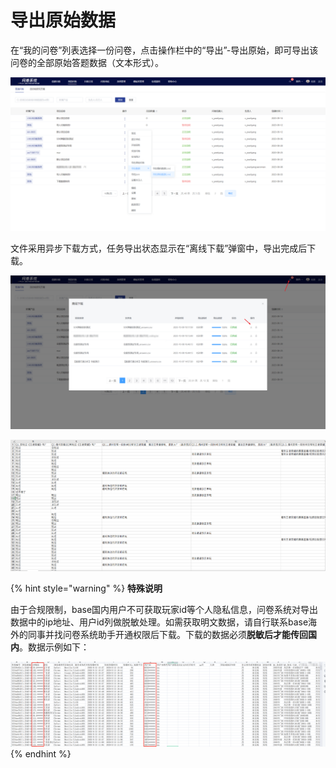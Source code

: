 # 导出原始数据

在“我的问卷”列表选择一份问卷，点击操作栏中的“导出”-导出原始，即可导出该问卷的全部原始答题数据（文本形式）。

![我的问卷-导出原始数据](../../.gitbook/assets/Snipaste_2023-10-09_10-17-08.png)

&#x20;文件采用异步下载方式，任务导出状态显示在“离线下载”弹窗中，导出完成后下载。

![离线下载](../../.gitbook/assets/Snipaste_2023-10-09_10-18-16.png)

![导出的原始数据](<../../.gitbook/assets/image (230).png>)

{% hint style="warning" %}
**特殊说明**

由于合规限制，base国内用户不可获取玩家id等个人隐私信息，问卷系统对导出数据中的ip地址、用户id列做脱敏处理。如需获取明文数据，请自行联系base海外的同事并找问卷系统助手开通权限后下载。下载的数据必须**脱敏后才能传回国内**。数据示例如下：

<img src="../../.gitbook/assets/image (2) (1) (1) (1) (1) (1) (1) (1) (1) (1) (1) (1) (1) (1) (1) (1) (1) (1) (1) (1) (1) (1) (1) (1) (1) (1) (1) (1) (1).png" alt="" data-size="original">
{% endhint %}


